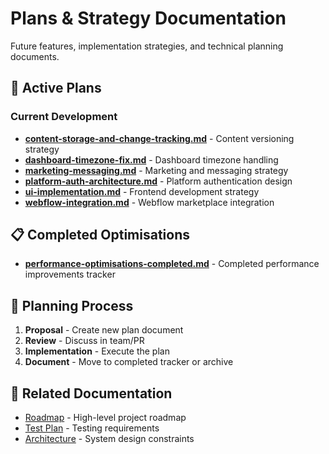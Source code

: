 # Plans & Strategy Documentation

Future features, implementation strategies, and technical planning documents.

## 📄 Active Plans

### Current Development

- **[content-storage-and-change-tracking.md](./content-storage-and-change-tracking.md)** -
  Content versioning strategy
- **[dashboard-timezone-fix.md](./dashboard-timezone-fix.md)** - Dashboard
  timezone handling
- **[marketing-messaging.md](./marketing-messaging.md)** - Marketing and
  messaging strategy
- **[platform-auth-architecture.md](./platform-auth-architecture.md)** -
  Platform authentication design
- **[ui-implementation.md](./ui-implementation.md)** - Frontend development
  strategy
- **[webflow-integration.md](./webflow-integration.md)** - Webflow marketplace
  integration

## 📋 Completed Optimisations

- **[performance-optimisations-completed.md](./performance-optimisations-completed.md)** -
  Completed performance improvements tracker

## 🎯 Planning Process

1. **Proposal** - Create new plan document
2. **Review** - Discuss in team/PR
3. **Implementation** - Execute the plan
4. **Document** - Move to completed tracker or archive

## 🔗 Related Documentation

- [Roadmap](../../Roadmap.md) - High-level project roadmap
- [Test Plan](../TEST_PLAN.md) - Testing requirements
- [Architecture](../architecture/) - System design constraints
